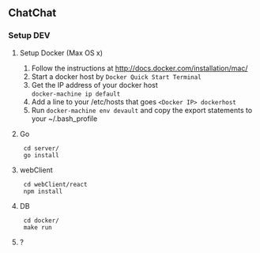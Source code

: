 ChatChat
--------
### Setup DEV ###

1. Setup Docker (Max OS x)

	1. Follow the instructions at http://docs.docker.com/installation/mac/
	2. Start a docker host by `Docker Quick Start Terminal`
	3. Get the IP address of your docker host  
		`docker-machine ip default`
	4. Add a line to your /etc/hosts that goes `<Docker IP> dockerhost`
	5. Run `docker-machine env devault` and copy the export statements to your ~/.bash_profile

2. Go


		cd server/
      	go install 
   
2. webClient

		cd webClient/react
		npm install
		
3. DB
		
		cd docker/
		make run
		
	
4. ? 
	
		
		